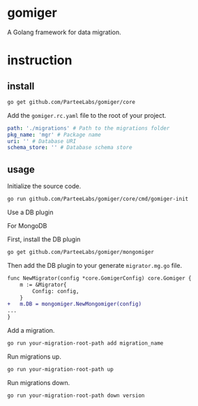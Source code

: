 # gomiger

A Golang framework for data migration.

# instruction

## install

```bash
go get github.com/ParteeLabs/gomiger/core
```

Add the `gomiger.rc.yaml` file to the root of your project.

```yaml
path: './migrations' # Path to the migrations folder
pkg_name: 'mgr' # Package name
uri: '' # Database URI
schema_store: '' # Database schema store
```

## usage

Initialize the source code.

```bash
go run github.com/ParteeLabs/gomiger/core/cmd/gomiger-init
```

Use a DB plugin

For MongoDB

First, install the DB plugin

```bash
go get github.com/ParteeLabs/gomiger/mongomiger
```

Then add the DB plugin to your generate `migrator.mg.go` file.

```diff
func NewMigrator(config *core.GomigerConfig) core.Gomiger {
	m := &Migrator{
		Config: config,
	}
+	m.DB = mongomiger.NewMongomiger(config)
...
}
```

Add a migration.

```bash
go run your-migration-root-path add migration_name
```

Run migrations up.

```bash
go run your-migration-root-path up
```

Run migrations down.

```bash
go run your-migration-root-path down version
```
